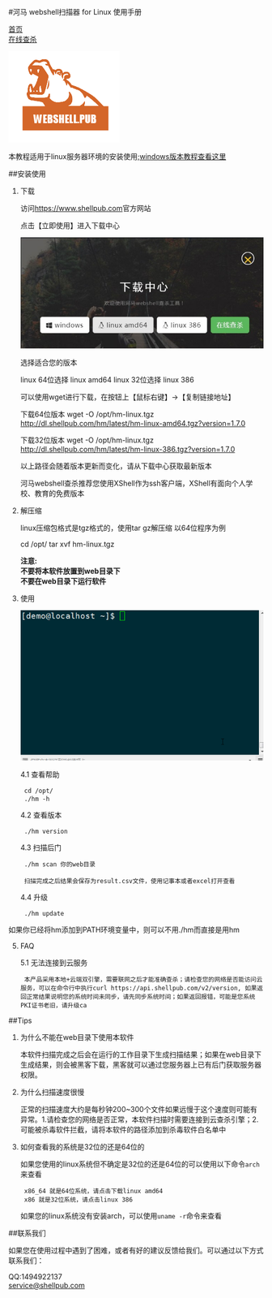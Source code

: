 #河马 webshell扫描器 for Linux 使用手册

[首页](http://www.shellpub.com)                 
[在线查杀](http://n.shellpub.com)

![logo](images/1.png)


本教程适用于linux服务器环境的安装使用;[windows版本教程查看这里](http://www.shellpub.com/doc/hm_win_usage.html)

##安装使用

1. 下载

	访问<https://www.shellpub.com>官方网站

	点击【立即使用】进入下载中心

	![下载中心](images/download.jpg)
	
	选择适合您的版本

	linux 64位选择 linux amd64
	linux 32位选择 linux 386

	可以使用wget进行下载，在按钮上【鼠标右键】->【复制链接地址】
	
	下载64位版本
	wget -O /opt/hm-linux.tgz http://dl.shellpub.com/hm/latest/hm-linux-amd64.tgz?version=1.7.0


	下载32位版本
	wget -O /opt/hm-linux.tgz http://dl.shellpub.com/hm/latest/hm-linux-386.tgz?version=1.7.0

	以上路径会随着版本更新而变化，请从下载中心获取最新版本

	河马webshell查杀推荐您使用XShell作为ssh客户端，XShell有面向个人学校、教育的免费版本
	
2. 解压缩
	
	linux压缩包格式是tgz格式的，使用tar gz解压缩
	以64位程序为例

	cd /opt/
	tar xvf hm-linux.tgz
		
	**注意:**  
	**不要将本软件放置到web目录下**  
	**不要在web目录下运行软件**
	

4. 使用

	![教程](images/linuxusage.gif)
	
	4.1 查看帮助
		
		cd /opt/
		./hm -h

	4.2 查看版本

		./hm version

	4.3 扫描后门

		./hm scan 你的web目录

		扫描完成之后结果会保存为result.csv文件，使用记事本或者excel打开查看

	4.4 升级

		./hm update	

如果你已经将hm添加到PATH环境变量中，则可以不用./hm而直接是用hm

5. FAQ

	5.1 无法连接到云服务

		本产品采用本地+云端双引擎，需要联网之后才能准确查杀；请检查您的网络是否能访问云服务，可以在命令行中执行curl https://api.shellpub.com/v2/version, 如果返回正常结果说明您的系统时间未同步，请先同步系统时间；如果返回报错，可能是您系统PKI证书老旧，请升级ca

##Tips

1. 为什么不能在web目录下使用本软件

	本软件扫描完成之后会在运行的工作目录下生成扫描结果；如果在web目录下生成结果，则会被黑客下载，黑客就可以通过您服务器上已有后门获取服务器权限。

2. 为什么扫描速度很慢

	正常的扫描速度大约是每秒钟200~300个文件如果远慢于这个速度则可能有异常。1.请检查您的网络是否正常，本软件扫描时需要连接到云查杀引擎；2.可能被杀毒软件拦截，请将本软件的路径添加到杀毒软件白名单中
	
3. 如何查看我的系统是32位的还是64位的

	如果您使用的linux系统但不确定是32位的还是64位的可以使用以下命令`arch`来查看
		
		x86_64 就是64位系统，请点击下载linux amd64
		x86 就是32位系统，请点击linux 386

	如果您的linux系统没有安装arch，可以使用`uname -r`命令来查看


##联系我们

如果您在使用过程中遇到了困难，或者有好的建议反馈给我们。可以通过以下方式联系我们：
	
   QQ:1494922137  
   <service@shellpub.com>